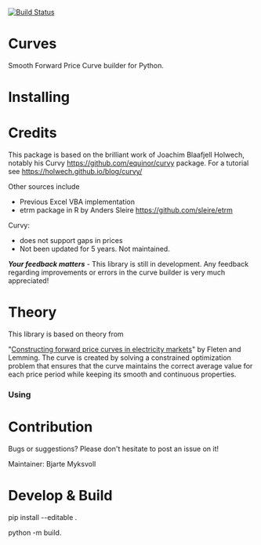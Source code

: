 [![Build Status](https://travis-ci.org/equinor/curves.svg?branch=master)](https://travis-ci.org/equinor/curves)

# Curves
Smooth Forward Price Curve builder for Python. 


# Installing

# Credits

This package is based on the brilliant work  of Joachim Blaafjell Holwech, notably his Curvy https://github.com/equinor/curvy package. For a tutorial see https://holwech.github.io/blog/curvy/

Other sources include

- Previous Excel VBA implementation
- etrm package in R by Anders Sleire https://github.com/sleire/etrm

Curvy:
- does not support gaps in prices 
- Not been updated for 5 years. Not maintained.


**_Your feedback matters_** - This library is still in development. Any feedback regarding improvements or errors in the curve builder is very much appreciated! 

# Theory
This library is based on theory from 


"[Constructing forward price curves in electricity
markets](http://citeseerx.ist.psu.edu/viewdoc/download?doi=10.1.1.470.8485&rep=rep1&type=pdf)" by Fleten and Lemming. The curve is created by solving a constrained optimization problem that ensures that the curve maintains the correct average value for each price period while keeping its smooth and continuous properties.


### Using

# Contribution
Bugs or suggestions? Please don't hesitate to post an issue on it!

Maintainer: Bjarte Myksvoll


# Develop & Build
pip install --editable .

python -m build.


